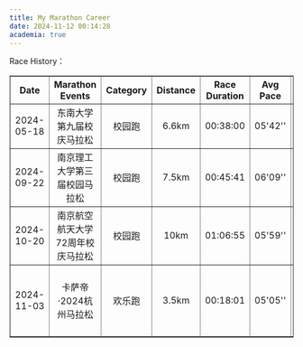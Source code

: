 ```yaml
---
title: My Marathon Career
date: 2024-11-12 00:14:28
academia: true
---
```

Race History：

<table style="border-collapse: collapse; width: 100%;" border="1">
  <tr>
    <th style="text-align:center;width:100px;">Date</th>
    <th style="text-align:center;width:300px;">Marathon Events</th>
    <th style="text-align:center;width:80px;">Category</th>
    <th style="text-align:center;width:80px;">Distance</th>
    <th style="text-align:center;">Race Duration</th>
    <th style="text-align:center;">Avg Pace</th>
    <th style="text-align:center;">Location</th>
  </tr>
  <tr>
    <td style="text-align:center;">2024-05-18</td>
    <td style="text-align:center;">东南大学第九届校庆马拉松</td>
    <td style="text-align:center;">校园跑</td>
    <td style="text-align:center;">6.6km</td>
    <td style="text-align:center;">00:38:00</td>
    <td style="text-align:center;">05'42''</td>
    <td style="text-align:center;">东南大学九龙湖校区</td>
  </tr>
  <tr>
    <td style="text-align:center;">2024-09-22</td>
    <td style="text-align:center;">南京理工大学第三届校园马拉松</td>
    <td style="text-align:center;">校园跑</td>
    <td style="text-align:center;">7.5km</td>
    <td style="text-align:center;">00:45:41</td>
    <td style="text-align:center;">06'09''</td>
    <td style="text-align:center;">南京理工大学孝陵卫校区</td>
  </tr>
  <tr>
    <td style="text-align:center;">2024-10-20</td>
    <td style="text-align:center;">南京航空航天大学72周年校庆马拉松</td>
    <td style="text-align:center;">校园跑</td>
    <td style="text-align:center;">10km</td>
    <td style="text-align:center;">01:06:55</td>
    <td style="text-align:center;">05'59''</td>
    <td style="text-align:center;">南京航空航天大学将军路校区</td>
  </tr>
  <tr>
    <td style="text-align:center;">2024-11-03</td>
    <td style="text-align:center;">卡萨帝·2024杭州马拉松</td>
    <td style="text-align:center;">欢乐跑</td>
    <td style="text-align:center;">3.5km</td>
    <td style="text-align:center;">00:18:01</td>
    <td style="text-align:center;">05'05''</td>
    <td style="text-align:center;">杭州市黄龙体育中心-西湖平湖秋月风景区</td>
  </tr>
</table>

